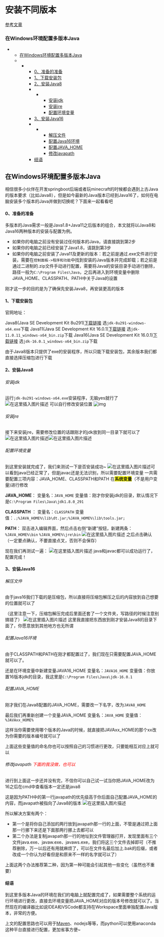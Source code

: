 # 安装不同版本

[参考文章](https://blog.csdn.net/weixin_44072270/article/details/117897967)

### 在Windows环境配置多版本Java

- - [在Windows环境配置多版本Java](#WindowsJava_1)
  - - - [0、准备的准备](#0_3)
      - [1、下载安装包](#1_11)
      - [2、安装Java8](#2Java8_20)
      - - - [安装jdk](#jdk_21)
          - [安装jre](#jre_26)
          - [配置环境变量](#_29)
      - [3、安装Java16](#3Java16_54)
      - - - [解压文件](#_55)
          - [配置Java16环境](#Java16_62)
          - [配置JAVA_HOME](#JAVA_HOME_69)
          - [修改javapath](#javapath_80)
      - [结语](#_92)



## **在Windows环境配置多版本Java** 

相信很多小伙伴在开发springboot后端或者玩minecraft的时候都会遇到上古Java的版本要求（比如Java8），但是如今最新的Java版本已经到Java16了，如何在电脑安装多个版本的Java并做到切换呢？下面来一起看看吧

#### 0、准备的准备

多版本的Java需求一般是Java1.8+Java11之后版本的组合，本文就将以Java8和Java16两种版本的安装与配置为例。

- 如果你的电脑之前没有安装过任何版本的Java，请直接跳到第2步
- 如果你的电脑之前已经安装了Java1.8，请跳到第3步
- 如果你的电脑之前安装了Java11及更新的版本：若之前是通过.exe文件进行安装，需要在`控制面板->程序和功能`中找到安装的Java版本并完成卸载；若之前是通过二进制的.zip文件手动进行配置，需要将Java的安装目录手动进行删除，路径一般为`C:\Program Files\Java`，之后再进入到环境变量中删除JAVA_HOME、CLASSPATH、PATH中关于Java的设置

刚才这一步的目的是为了确保先安装Java8，再安装更高的版本

#### 1、下载安装包

官网地址：

Java8(Java SE Development Kit 8u291)[下载链接](https://www.oracle.com/java/technologies/javase/javase-jdk8-downloads.html) 选`jdk-8u291-windows-x64.exe`下载
 Java11(Java SE Development Kit 16.0.1)[下载链接](https://www.oracle.com/java/technologies/javase-jdk11-downloads.html) 选`jdk-11.0.11_windows-x64_bin.zip`下载
 Java16(Java SE Development Kit 16.0.1)[下载链接](https://www.oracle.com/java/technologies/javase-jdk16-downloads.html) 选`jdk-16.0.1_windows-x64_bin.zip`下载

由于Java8版本只提供了exe的安装程序，所以只能下载安装包，其余版本我们都直接选择压缩包进行下载

#### 2、安装Java8

###### 安装jdk

运行`jdk-8u291-windows-x64.exe`安装程序，无脑yes就行了
 ![在这里插入图片描述](Imag/watermark,type_ZmFuZ3poZW5naGVpdGk,shadow_10,text_aHR0cHM6Ly9ibG9nLmNzZG4ubmV0L3dlaXhpbl80NDA3MjI3MA==,size_16,color_FFFFFF,t_70.png)
 可以自行修改安装位置
 ![img](Imag/watermark,type_ZmFuZ3poZW5naGVpdGk,shadow_10,text_aHR0cHM6Ly9ibG9nLmNzZG4ubmV0L3dlaXhpbl80NDA3MjI3MA==,size_16,color_FFFFFF,t_70-16580170899981.png)

###### 安装jre

接下来安装jre，需要修改位置的话跟刚才的jdk放到同一目录下就可以了
 ![在这里插入图片描述](Imag/watermark,type_ZmFuZ3poZW5naGVpdGk,shadow_10,text_aHR0cHM6Ly9ibG9nLmNzZG4ubmV0L3dlaXhpbl80NDA3MjI3MA==,size_16,color_FFFFFF,t_70-16580170899982.png)![在这里插入图片描述](Imag/watermark,type_ZmFuZ3poZW5naGVpdGk,shadow_10,text_aHR0cHM6Ly9ibG9nLmNzZG4ubmV0L3dlaXhpbl80NDA3MjI3MA==,size_16,color_FFFFFF,t_70-16580170899983.png)

###### 配置环境变量

到这里安装就完成了，我们来测试一下是否安装成功~
 ![在这里插入图片描述](Imag/watermark,type_ZmFuZ3poZW5naGVpdGk,shadow_10,text_aHR0cHM6Ly9ibG9nLmNzZG4ubmV0L3dlaXhpbl80NDA3MjI3MA==,size_16,color_FFFFFF,t_70-16580170899984.png)可以看到java已经正常了，但是javac还是无法识别，所以需要配置环境变量
 一共需要配置三项内容：JAVA_HOME、CLASSPATH和PATH
 在<span style="background-color:yellow">**系统变量**</span>（不是用户变量)进行修改

**JAVA_HOME**：
 变量名：`JAVA_HOME`
 变量值：刚才你安装jdk的目录，默认情况下是`C:\Program Files\Java\jdk1.8.0_291`

**CLASSPATH** ：
 变量名：`CLASSPATH`
 变量值：`.;%JAVA_HOME%\lib\dt.jar;%JAVA_HOME%\lib\tools.jar;`

**PATH**：
 双击进入编辑界面，然后点击右侧“新建”按钮，新建两条：
 `%JAVA_HOME%\bin`
 `%JAVA_HOME%\jre\bin`
 ![在这里插入图片描述](Imag/watermark,type_ZmFuZ3poZW5naGVpdGk,shadow_10,text_aHR0cHM6Ly9ibG9nLmNzZG4ubmV0L3dlaXhpbl80NDA3MjI3MA==,size_16,color_FFFFFF,t_70-16580170899985.png)
 之后点击确认（一定要点确认，不要直接点叉，否则不会保存）

现在我们再测试一遍：
 ![在这里插入图片描述](Imag/watermark,type_ZmFuZ3poZW5naGVpdGk,shadow_10,text_aHR0cHM6Ly9ibG9nLmNzZG4ubmV0L3dlaXhpbl80NDA3MjI3MA==,size_16,color_FFFFFF,t_70-16580170899986.png)
 java和javac都可以成功运行了，配置完成！

#### 3、安装Java16

###### 解压文件

由于java16我们下载的是压缩包，所以直接将压缩包解压之后的内容放到自己想要的位置就可以了

（这里注意一下，压缩包解压完成后里面还套了一个文件夹，写路径的时候注意别搞错了）
 ![在这里插入图片描述](Imag/20210614101253300.png)
 这里我直接把东西放到刚才安装Java8的目录下面了，你愿意放到其他地方也无所谓

###### 配置Java16环境

由于CLASSPATH和PATH在刚才都配置过了，我们现在只需要配置JAVA_HOME就可以了。

还是在环境变量中新建变量JAVA16_HOME
 变量名：`JAVA16_HOME`
 变量值：你放置16版本jdk的目录，我这里是`C:\Program Files\Java\jdk-16.0.1`

###### 配置JAVA_HOME

刚才我们在Java8配置的JAVA_HOME，需要改一下名字，改为`JAVA8_HOME`

最后我们再重新创建一个变量JAVA_HOME
 变量名：`JAVA_HOME`
 变量值：`%JAVAxx_HOME%`

这样当你需要使用哪个版本的Java的时候，就直接把JAVAxx_HOME的那个xx改为你需要的版本编号就可以了

上面这些变量值的命名你也可以按照自己的习惯进行更改，只要能相互对应上就可以

###### 修改javapath <span style="color:red">下面的我没做，也可以</span>

进行到上面这一步还并没有完，不信你可以自己试一试当你把JAVA_HOME改为16之后在cmd中查看版本一定还是java8

这是因为PATH中的第一行javapath的优先级高于你后面自己配置JAVA_HOME的内容，而javapath被指向了Java8的版本
 ![在这里插入图片描述](Imag/watermark,type_ZmFuZ3poZW5naGVpdGk,shadow_10,text_aHR0cHM6Ly9ibG9nLmNzZG4ubmV0L3dlaXhpbl80NDA3MjI3MA==,size_16,color_FFFFFF,t_70-16580170899987.png)

所以解决方案有两个：

- 第一个是将你自己添加的两行放到javapath那一行的上面，不管是通过把上面那一行挪下来还是下面那两行挪上去都可以
- 第二个办法是复制javapath那一行的地址到文件管理器打开，发现里面有三个文件java.exe、javaw.exe、javaws.exe，我们将这三个文件去掉即可（不推荐删除，万一以后还有用就麻烦了，可以在文件名最后加上.bak的后缀，或者改成一个你认为好看但是和原来不一样的名字就可以了）

上面这两个办法推荐第二种，因为第一种可能会引起其他一些变化（虽然也不重要）

#### 结语

到这里多版本Java的环境在我们的电脑上就配置完成了，如果需要整个系统的运行环境进行更改，直接去环境变量把JAVA_HOME对应的版本号修改就可以了。当然现在的编译器比如说IDEA和VSCode都支持在Workspace里面单独配置Java版本，非常的方便。

上文的配置思路也可以用于[Maven](https://so.csdn.net/so/search?q=Maven&spm=1001.2101.3001.7020)、nodejs等等，而python可以使用anaconda这种平台直接进行配置，更加省事方便~